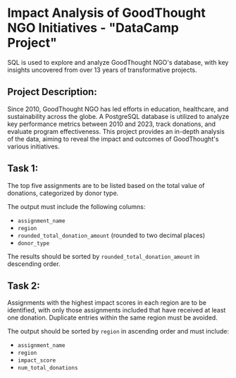 
# Impact Analysis of GoodThought NGO Initiatives - "DataCamp Project"

SQL is used to explore and analyze GoodThought NGO's database, with key insights uncovered from over 13 years of transformative projects.

## Project Description:

Since 2010, GoodThought NGO has led efforts in education, healthcare, and sustainability across the globe. A PostgreSQL database is utilized to analyze key performance metrics between 2010 and 2023, track donations, and evaluate program effectiveness. This project provides an in-depth analysis of the data, aiming to reveal the impact and outcomes of GoodThought's various initiatives.

## Task 1:

The top five assignments are to be listed based on the total value of donations, categorized by donor type.

The output must include the following columns:
- `assignment_name`
- `region`
- `rounded_total_donation_amount` (rounded to two decimal places)
- `donor_type`

The results should be sorted by `rounded_total_donation_amount` in descending order.

## Task 2:

Assignments with the highest impact scores in each region are to be identified, with only those assignments included that have received at least one donation. Duplicate entries within the same region must be avoided.

The output should be sorted by `region` in ascending order and must include:
- `assignment_name`
- `region`
- `impact_score`
- `num_total_donations`
